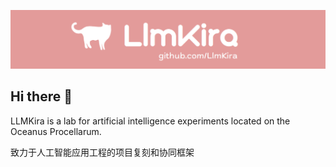 ![cover](https://github.com/LlmKira/.github/blob/main/long_cover.png?raw=True)
## Hi there 👋

LLMKira is a lab for artificial intelligence experiments located on the Oceanus Procellarum.

致力于人工智能应用工程的项目复刻和协同框架
